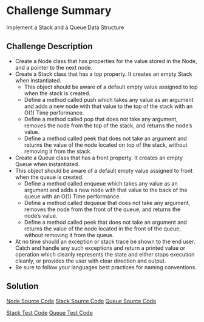 # Challenge Summary
Implement a Stack and a Queue Data Structure

## Challenge Description
* Create a Node class that has properties for the value stored in the Node, and a pointer to the next node.
* Create a Stack class that has a top property. It creates an empty Stack when instantiated.
  * This object should be aware of a default empty value assigned to top when the stack is created.
  * Define a method called push which takes any value as an argument and adds a new node with that value to the top of the stack with an O(1) Time performance.
  * Define a method called pop that does not take any argument, removes the node from the top of the stack, and returns the node’s value.
  * Define a method called peek that does not take an argument and returns the value of the node located on top of the stack, without removing it from the stack.
* Create a Queue class that has a front property. It creates an empty Queue when instantiated.
* This object should be aware of a default empty value assigned to front when the queue is created.
  * Define a method called enqueue which takes any value as an argument and adds a new node with that value to the back of the queue with an O(1) Time performance.
  * Define a method called dequeue that does not take any argument, removes the node from the front of the queue, and returns the node’s value.
  * Define a method called peek that does not take an argument and returns the value of the node located in the front of the queue, without removing it from the queue.
* At no time should an exception or stack trace be shown to the end user. Catch and handle any such exceptions and return a printed value or operation which cleanly represents the state and either stops execution cleanly, or provides the user with clear direction and output.
* Be sure to follow your languages best practices for naming conventions.

## Solution
[Node Source Code](https://github.com/leepj85/data-structures-and-algorithms/blob/master/code401challenges/src/main/java/code401challenges/stacksandqueues/Node.java)
[Stack Source Code](https://github.com/leepj85/data-structures-and-algorithms/blob/master/code401challenges/src/main/java/code401challenges/stacksandqueues/Stack.java)
[Queue Source Code](https://github.com/leepj85/data-structures-and-algorithms/blob/master/code401challenges/src/main/java/code401challenges/stacksandqueues/Queue.java)

[Stack Test Code](https://github.com/leepj85/data-structures-and-algorithms/blob/master/code401challenges/src/test/java/code401challenges/stacksandqueues/StackTest.java)
[Queue Test Code](https://github.com/leepj85/data-structures-and-algorithms/blob/master/code401challenges/src/test/java/code401challenges/stacksandqueues/QueueTest.java)

